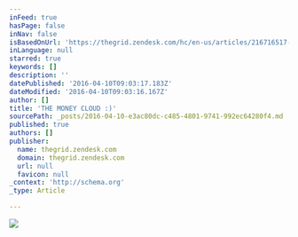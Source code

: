 ```yaml
---
inFeed: true
hasPage: false
inNav: false
isBasedOnUrl: 'https://thegrid.zendesk.com/hc/en-us/articles/216716517-How-Referrals-Work'
inLanguage: null
starred: true
keywords: []
description: ''
datePublished: '2016-04-10T09:03:17.183Z'
dateModified: '2016-04-10T09:03:16.167Z'
author: []
title: 'THE MONEY CLOUD :)'
sourcePath: _posts/2016-04-10-e3ac80dc-c485-4801-9741-992ec64280f4.md
published: true
authors: []
publisher:
  name: thegrid.zendesk.com
  domain: thegrid.zendesk.com
  url: null
  favicon: null
_context: 'http://schema.org'
_type: Article

---
```

![](https://s3.amazonaws.com/helpscout.net/docs/assets/54dd53ebe4b086c0c0966e7a/images/55838ba0e4b027e1978e911d/file-bIPFsNMDd2.gif)